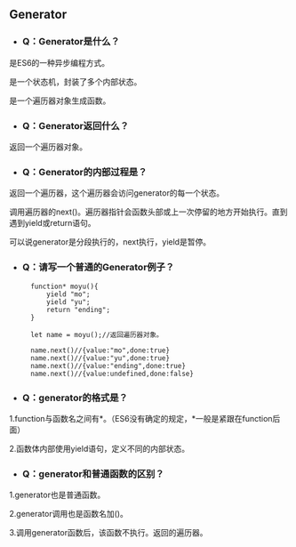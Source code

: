 ## Generator


- ### Q：Generator是什么？

是ES6的一种异步编程方式。

是一个状态机，封装了多个内部状态。

是一个遍历器对象生成函数。

- ### Q：Generator返回什么？

返回一个遍历器对象。

- ### Q：Generator的内部过程是？
返回一个遍历器，这个遍历器会访问generator的每一个状态。

调用遍历器的next()。遍历器指针会函数头部或上一次停留的地方开始执行。直到遇到yield或return语句。

可以说generator是分段执行的，next执行，yield是暂停。



- ### Q：请写一个普通的Generator例子？

		function* moyu(){
			yield "mo";
			yield "yu";
			return "ending";
		}
		
		let name = moyu();//返回遍历器对象。

		name.next()//{value:"mo",done:true}
		name.next()//{value:"yu",done:true}
		name.next()//{value:"ending",done:true}
		name.next()//{value:undefined,done:false}


- ### Q：generator的格式是？

1.function与函数名之间有*。（ES6没有确定的规定，*一般是紧跟在function后面）

2.函数体内部使用yield语句，定义不同的内部状态。


- ### Q：generator和普通函数的区别？

1.generator也是普通函数。

2.generator调用也是函数名加()。

3.调用generator函数后，该函数不执行。返回的遍历器。













